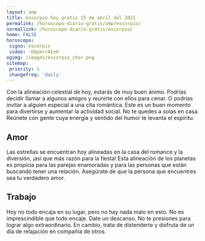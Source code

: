 ```yaml
---
layout: amp
title: escorpio hoy gratis 15 de abril del 2021 
permalink: /horoscopo-diario-gratis/amp/escorpio/
normallink: /horoscopo-diario-gratis/escorpio/
home: FALSE
horoscopo:
 signo: escorpio
 video: -DQpmrrAIeU
ogimg: /images/escorpio_char.png
sitemap:
 priority: 1
 changefreq: 'daily'
---
```



Con la alineación celestial de hoy, estarás de muy buen ánimo. Podrías decidir llamar a algunos amigos y reunirte con ellos para cenar. O podrías invitar a alguien especial a una cita romántica. Este es un buen momento para divertirse y aumentar la actividad social. No te quedes a solas en casa. Reúnete con gente cuya energía y sentido del humor te levanta el espíritu.

## Amor

Las estrellas se encuentran hoy alineadas en la casa del romance y la diversión, ¡así que más razón para la fiesta! Esta alineación de los planetas es propicia para las parejas enamoradas y para las personas que están buscando tener una relación. Asegúrate de que la persona que encuentres sea tu verdadero amor.

## Trabajo

Hoy no todo encaja en su lugar, pero no hay nada malo en esto. No es imprescindible que todo encaje. Date un descanso. No te presiones para lograr algo extraordinario. En cambio, trata de distenderte y disfruta de un día de relajación en compañía de otros.